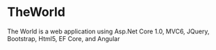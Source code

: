 # TheWorld
The World is a web application using Asp.Net Core 1.0, MVC6, JQuery, Bootstrap, Html5, EF Core, and Angular
